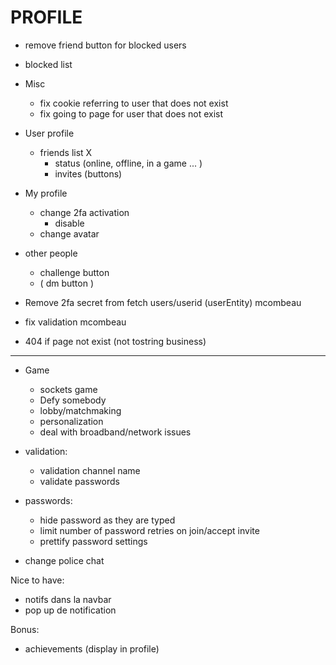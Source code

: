 # PROFILE 

- remove friend button for blocked users
- blocked list

- Misc
	- fix cookie referring to user that does not exist
	- fix going to page for user that does not exist

- User profile
	- friends list X
		- status (online, offline, in a game ... )
		- invites (buttons)

- My profile
	- change 2fa activation
		- disable
	- change avatar

- other people
	- challenge button
	- ( dm button )

- Remove 2fa secret from fetch users/userid (userEntity) mcombeau
- fix validation mcombeau
- 404 if page not exist (not tostring business)

-------------------------------------------------------------------------------------

- Game
	- sockets game
	- Defy somebody
	- lobby/matchmaking
	- personalization
	- deal with broadband/network issues

- validation:

  - validation channel name
  - validate passwords

- passwords:
  - hide password as they are typed
  - limit number of password retries on join/accept invite
  - prettify password settings

- change police chat

Nice to have:

- notifs dans la navbar
- pop up de notification

Bonus: 

- achievements (display in profile)
